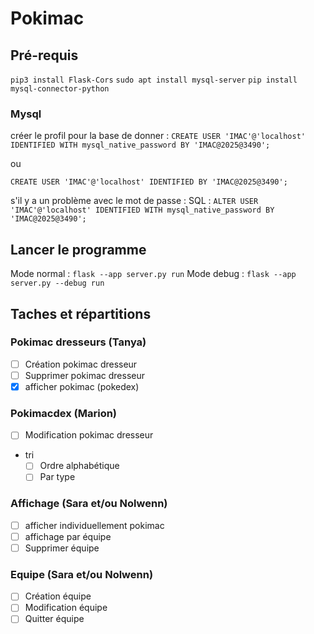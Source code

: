 # Pokimac

## Pré-requis

`pip3 install Flask-Cors`
`sudo apt install mysql-server`
`pip install mysql-connector-python`

### Mysql

créer le profil pour la base de donner :
`CREATE USER 'IMAC'@'localhost' IDENTIFIED WITH mysql_native_password BY 'IMAC@2025@3490';`

ou

`CREATE USER 'IMAC'@'localhost' IDENTIFIED BY 'IMAC@2025@3490';`

s'il y a un problème avec le mot de passe :
SQL :
`ALTER USER 'IMAC'@'localhost' IDENTIFIED WITH mysql_native_password BY 'IMAC@2025@3490';`

## Lancer le programme

Mode normal : `flask --app server.py run`
Mode debug : `flask --app server.py --debug run`

## Taches et répartitions

### Pokimac dresseurs (Tanya)

- [ ] Création pokimac dresseur
- [ ] Supprimer pokimac dresseur
- [x] afficher pokimac (pokedex)

### Pokimacdex (Marion)

- [ ] Modification pokimac dresseur
- tri
  - [ ] Ordre alphabétique
  - [ ] Par type

### Affichage (Sara et/ou Nolwenn)

- [ ] afficher individuellement pokimac
- [ ] affichage par équipe
- [ ] Supprimer équipe

### Equipe (Sara et/ou Nolwenn)

- [ ] Création équipe
- [ ] Modification équipe
- [ ] Quitter équipe

